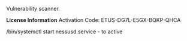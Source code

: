 Vulnerability scanner.

**License Information**
Activation Code: ETUS-DG7L-E5GX-BQKP-QHCA

/bin/systemctl start nessusd.service  - to active

